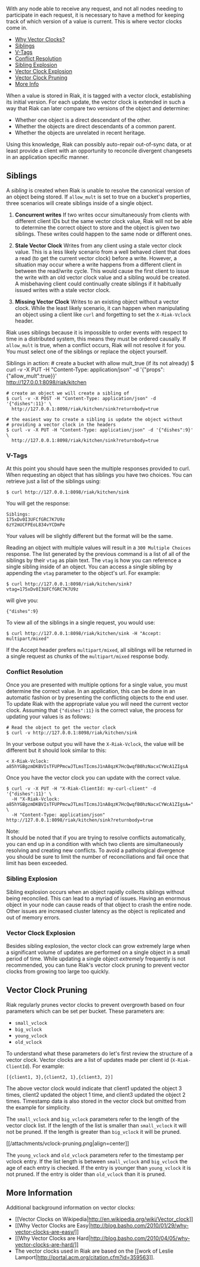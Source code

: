 With any node able to receive any request, and not all nodes needing to
participate in each request, it is necessary to have a method for
keeping track of which version of a value is current. This is where
vector clocks come in. 

* <a href="#why">Why Vector Clocks?</a>
* <a href="#siblings">Siblings</a>
* <a href="#vtags">V-Tags</a>
* <a href="resolution">Conflict Resolution</a>
* <a href="sibling-explosion">Sibling Explosion</a>
* <a href="vc-explosion">Vector Clock Explosion</a>
* <a href="pruning">Vector Clock Pruning</a>
* <a href="more">More Info</a>

<a name="why"></a>
When a value is stored in Riak, it is tagged with a vector clock,
establishing its initial version. For each update, the vector clock is
extended in such a way that Riak can later compare two versions of the
object and determine:

 * Whether one object is a direct descendant of the other.
 * Whether the objects are direct descendants of a common parent.
 * Whether the objects are unrelated in recent heritage.

Using this knowledge, Riak can possibly auto-repair out-of-sync data,
or at least provide a client with an opportunity to reconcile
divergent changesets in an application specific manner.

## <a name="siblings"></a> Siblings 

A _sibling_ is created when Riak is unable to resolve the canonical version of
an object being stored.  If `allow_mult` is set to true on a bucket's
properties, three scenarios will create siblings inside of a single object.

1. **Concurrent writes** If two writes occur simultaneously from clients with
different client IDs but the same vector clock value, Riak will not be able to
determine the correct object to store and the object is given two siblings.
These writes could happen to the same node or different ones.

2. **Stale Vector Clock** Writes from any client using a stale vector clock
value.  This is a less likely scenario from a well behaved client that does a
read (to get the current vector clock) before a write.  However, a situation
may occur where a write happens from a different client in between the
read/write cycle.  This would cause the first client to issue the write with
an old vector clock value and a sibling would be created.  A misbehaving
client could continually create siblings if it habitually issued writes with a
stale vector clock.

3. **Missing Vector Clock** Writes to an existing object without a vector
clock.  While the least likely scenario, it can happen when manipulating an
object using a client like `curl` and forgetting to set the `X-Riak-Vclock`
header.

Riak uses siblings because it is impossible to order events with respect to
time in a distributed system, this means they must be ordered causally.  If
`allow_mult` is true, when a conflict occurs, Riak will not resolve it for
you.  You must select one of the siblings or replace the object yourself.

Siblings in action:
    # create a bucket with allow mult_true (if its not already)
    $ curl -v -X PUT -H "Content-Type: application/json" -d '{"props":{"allow_mult":true}}' \
      http://127.0.0.1:8098/riak/kitchen

    # create an object we will create a sibling of
    $ curl -v -X POST -H "Content-Type: application/json" -d '{"dishes":11}' \
      http://127.0.0.1:8098/riak/kitchen/sink?returnbody=true

    # the easiest way to create a sibling is update the object without
    # providing a vector clock in the headers
    $ curl -v -X PUT -H "Content-Type: application/json" -d '{"dishes":9}' \
      http://127.0.0.1:8098/riak/kitchen/sink?returnbody=true


### <a name="vtags"></a>V-Tags

At this point you should have seen the multiple responses provided to curl.
When requesting an object that has siblings you have two choices.  You can
retrieve just a list of the siblings using:

    $ curl http://127.0.0.1:8098/riak/kitchen/sink

You will get the response:
    
    Siblings:
    175xDv0I3UFCfGRC7K7U9z
    6zY2mUCFPEoL834vYCDmPe

Your values will be slightly different but the format will be the same.

Reading an object with multiple values will result in a `300 Multiple Choices`
response.  The list generated by the previous command is a list of all of the
siblings by their `vtag` as plain text.  The `vtag` is how you can reference a
single sibling inside of an object.  You can access a single sibling by
appending the `vtag` parameter to the object's url.  For example: 

    $ curl http://127.0.0.1:8098/riak/kitchen/sink?vtag=175xDv0I3UFCfGRC7K7U9z

will give you:

    {"dishes":9} 

To view all of the siblings in a single request, you would use:

    $ curl http://127.0.0.1:8098/riak/kitchen/sink -H "Accept: multipart/mixed"

If the Accept header prefers `multipart/mixed`, all siblings will be returned
in a single request as chunks of the `multipart/mixed` response body.


### <a name="resolution"></a>Conflict Resolution

Once you are presented with multiple options for a single value, you must
determine the correct value.  In an application, this can be done in an
automatic fashion or by presenting the conflicting objects to the end user.
To update Riak with the appropriate value you will need the current vector
clock.  Assuming that `{"dishes":11}` is the correct value, the process for
updating your values is as follows:

    # Read the object to get the vector clock
    $ curl -v http://127.0.0.1:8098/riak/kitchen/sink

In your verbose output you will have the `X-Riak-Vclock`, the value will be
different but it should look similar to this:

    < X-Riak-Vclock: a85hYGBgzmDKBVIsTFUPPmcwJTLmsTIcmsJ1nA8qzK7HcQwqfB0hzNacxCYWcA1ZIgsA

Once you have the vector clock you can update with the correct value.

    $ curl -v -X PUT -H "X-Riak-ClientId: my-curl-client" -d '{"dishes":11}' \
      -H "X-Riak-Vclock: a85hYGBgzmDKBVIsTFUPPmcwJTLmsTIcmsJ1nA8qzK7HcQwqfB0hzNacxCYWcA1ZIgsA=" \
      -H "Content-Type: application/json" http://127.0.0.1:8098/riak/kitchen/sink?returnbody=true

<div class="note"><div class="title">Note:</div>
  It should be noted that if you are trying to resolve conflicts automatically,
  you can end up in a condition with which two clients are simultaneously
  resolving and creating new conflicts.  To avoid a pathological divergence you
  should be sure to limit the number of reconciliations and fail once that limit
  has been exceeded.
</div></div>
      

### <a name="sibling-explosion"></a>Sibling Explosion
Sibling explosion occurs when an object rapidly collects siblings without
being reconciled.  This can lead to a myriad of issues.  Having an enormous
object in your node can cause reads of that object to crash the entire node.
Other issues are increased cluster latency as the object is replicated and out
of memory errors.


### <a name="vc-explosion"></a>Vector Clock Explosion
Besides sibling explosion, the vector clock can grow extremely large when a
significant volume of updates are performed on a single object in a small
period of time.  While updating a single object _extremely_ frequently is not
recommended, you can tune Riak's vector clock pruning to prevent vector clocks
from growing too large too quickly.

## <a name="pruning"></a>Vector Clock Pruning

Riak regularly prunes vector clocks to prevent overgrowth based on four
parameters which can be set per bucket. These parameters are:

 * `small_vclock`
 * `big_vclock`
 * `young_vclock`
 * `old_vclock`

To understand what these parameters do let's first review the
structure of a vector clock. Vector clocks are a list of updates made
per client id (`X-Riak-ClientId`). For example:

    [{client1, 3},{client2, 1},{client3, 2}]

The above vector clock would indicate that client1 updated the object
3 times, client2 updated the object 1 time, and client3 updated the
object 2 times. Timestamp data is also stored in the vector clock but
omitted from the example for simplicity.

The `small_vclock` and `big_vclock` parameters refer to the length of
the vector clock list. If the length of the list is smaller than
`small_vclock` it will not be pruned. If the length is greater than
`big_vclock` it will be pruned.

[[/attachments/vclock-pruning.png|align=center]]

The `young_vclock` and `old_vclock` parameters refer to the timestamp
per vclock entry. If the list length is between `small_vclock` and
`big_vclock` the age of each entry is checked. If the entry is younger
than `young_vclock` it is not pruned. If the entry is older than
`old_vclock` than it is pruned.

## <a name="more"></a> More Information

Additional background information on vector clocks:

* [[Vector Clocks on Wikipedia|http://en.wikipedia.org/wiki/Vector_clock]]
* [[Why Vector Clocks are Easy|http://blog.basho.com/2010/01/29/why-vector-clocks-are-easy/]]
* [[Why Vector Clocks are Hard|http://blog.basho.com/2010/04/05/why-vector-clocks-are-hard/]]
* The vector clocks used in Riak are based on the [[work of Leslie Lamport|http://portal.acm.org/citation.cfm?id=359563]].

